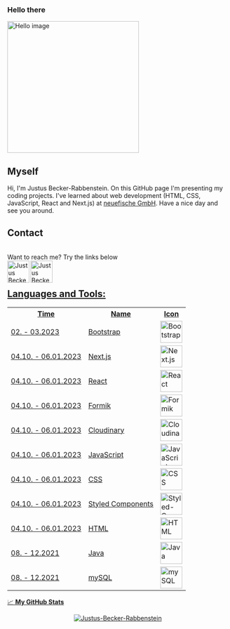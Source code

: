 ### Hello there
<img src="https://images.unsplash.com/photo-1518082593638-b6e73b35d39a?ixlib=rb-1.2.1&ixid=MnwxMjA3fDB8MHxwaG90by1wYWdlfHx8fGVufDB8fHx8&auto=format&fit=crop&w=2668&q=80" width="300px" alt="Hello image" />
  <br />
  
## Myself
<p>
  Hi, I'm Justus Becker-Rabbenstein. On this GitHub page I'm presenting my coding projects. I've learned about web development (HTML, CSS, JavaScript, React and Next.js) at <a href="https://www.neuefische.de/">neuefische GmbH</a>. Have a nice day and see you around.
  </p>
  
## Contact
<br />
Want to reach me? Try the links below
<br />
<a href="https://www.xing.com/profile/Justus_BeckerRabbenstein">
<img align="left" alt="Justus Becker-Rabbenstein Xing" width="50rem" src="https://banner2.cleanpng.com/20180414/ddq/kisspng-xing-logo-computer-icons-tiff-5ad290dac0a977.1170864115237490827892.jpg" />
</a> 
<a href="https://de.linkedin.com/in/justus-becker-rabbenstein-b33b07177">
<img align="left" alt="Justus Becker-Rabbenstein LinkedIn" width="50rem" src="https://play-lh.googleusercontent.com/kMofEFLjobZy_bCuaiDogzBcUT-dz3BBbOrIEjJ-hqOabjK8ieuevGe6wlTD15QzOqw=w240-h480-rw" />

<br />
<br />

## Languages and Tools:
<table>
  <tr>
    <th>Time</th>
    <th>Name</th>
    <th>Icon</th>
  </tr>
  <tr>
    <td>02. - 03.2023</td>
    <td>Bootstrap</td>
    <td><img height="50rem" src="https://api.iconify.design/logos/bootstrap.svg" alt="Bootstrap"></td>
  </tr>
  <tr>
    <td>04.10. - 06.01.2023</td>
    <td>Next.js</td>
    <td><img height="50rem" src="https://api.iconify.design/simple-icons/nextdotjs.svg" alt="Next.js"></td>
  </tr>
  <tr>
    <td>04.10. - 06.01.2023</td>
    <td>React</td>
    <td><img height="50rem" src="https://api.iconify.design/logos/react.svg" alt="React"></td>
  </tr>
    <tr>
    <td>04.10. - 06.01.2023</td>
    <td>Formik</td>
    <td><img height="50rem" src="https://user-images.githubusercontent.com/4060187/61057426-4e5a4600-a3c3-11e9-9114-630743e05814.png" alt="Formik"></td>
  </tr>
    <tr>
    <td>04.10. - 06.01.2023</td>
    <td>Cloudinary</td>
    <td><img height="50rem" src="https://api.iconify.design/logos/cloudinary-icon.svg" alt="Cloudinary"></td>
  </tr>
    <tr>
    <td>04.10. - 06.01.2023</td>
    <td>JavaScript</td>
    <td><img height="50rem" src="https://api.iconify.design/logos/javascript.svg" alt="JavaScript"></td>
  </tr>
    <tr>
    <td>04.10. - 06.01.2023</td>
    <td>CSS</td>
    <td><img height="50rem" src="https://api.iconify.design/logos/css-3.svg" alt="CSS"></td>
  </tr>
    <tr>
    <td>04.10. - 06.01.2023</td>
    <td>Styled Components</td>
    <td><img height="50rem" src="https://api.iconify.design/vscode-icons/file-type-styled.svg" alt="Styled-Components"></td>
  </tr>
    <tr>
    <td>04.10. - 06.01.2023</td>
    <td>HTML</td>
    <td><img height="50rem" src="https://api.iconify.design/logos/html-5.svg" alt="HTML"></td>
  </tr>
  <tr>
    <td>08. - 12.2021</td>
    <td>Java</td>
    <td><img height="50rem" src="https://api.iconify.design/devicon/java.svg" alt="Java"></td>
  </tr>
    <tr>
    <td>08. - 12.2021</td>
    <td>mySQL</td>
    <td><img height="50rem" src="https://api.iconify.design/logos/mysql.svg" alt="mySQL"></td>
  </tr>
</table>

📈 **My GitHub Stats**

<p align="center"> <img src="https://github-readme-stats.vercel.app/api?username=Justus-Becker-Rabbenstein&show_icons=true&theme=gotham" alt="Justus-Becker-Rabbenstein" />




